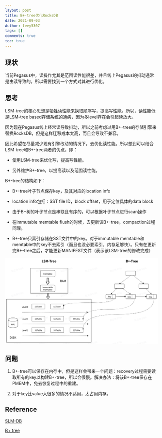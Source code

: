 ```yaml
---
layout: post
title: B+-tree优化RocksDB
date: 2021-09-03
Author: levy5307
tags: []
comments: true
toc: true
---
```


## 现状

当前Pegasus中，读操作尤其是范围读性能很差，并且线上Pegasus的抖动通常是由读导致的。所以需要找到一个方式对其进行优化。

## 思考

LSM-tree的核心思想是牺牲读性能来换取顺序写，提高写性能。所以，读性能低是LSM-tree based存储系统的通病，因为多level存在会引起读放大。

因为现在Pegasus线上经常读导致抖动，所以之前考虑过用B+-tree的存储引擎来替换RocksDB，但是这样迁移成本太高，而且会导致不兼容。

因此希望在尽量减少现有引擎改动的情况下，去优化读性能。所以想到可以结合LSM-tree和B+-tree两者的优点，即：

- 使用LSM-tree来优化写，提高写性能。

- 另外维护B+-tree，以提高读以及范围读性能。

B+-tree的结构如下：

- B+-tree叶子节点保存key，及其对应的location info

- location info包括：SST file ID，block offset，用于定位具体的data block

- 由于B+树的叶子节点是串联且有序的，可以根据叶子节点进行scan操作

- 在immutable memtable flush的时候，去更新该B+-tree。compaction过程同理。

- B+-tree只索引存储在SST文件中的key。对于immutable memtable和memtable中的key不去索引（而且也没必要索引，内存足够快）。只有在更新完B+-tree之后，才能更新MANIFEST文件（表示该LSM-tree的修改完成）

![](../images/b+tree-in-pegasus-arch.jpg)

## 问题

1. B+-tree可以保存在内存中，但是这样会带来一个问题：recovery过程需要读取所有的key以构建B+-tree，所以会很慢。解决办法：将该B+-tree保存在PMEM中，免去恢复过程中的重建。

2. 对于key比value大很多的情况不适用，太占用内存。

## Reference

[SLM-DB](https://www.usenix.org/conference/fast19/presentation/kaiyrakhmet)

[B+ tree](https://en.wikipedia.org/wiki/B%2B_tree)

